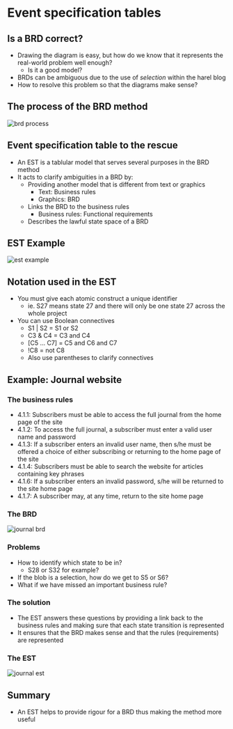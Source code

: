 # Event specification tables

## Is a BRD correct?

- Drawing the diagram is easy, but how do we know that it represents the real-world problem well enough?
	- Is it a good model?
- BRDs can be ambiguous due to the use of *selection* within the harel blog
- How to resolve this problem so that the diagrams make sense?

## The process of the BRD method

![brd process](http://snag.gy/lOOLJ.jpg)

## Event specification table to the rescue

- An EST is a tablular model that serves several purposes in the BRD method
- It acts to clarify ambiguities in a BRD by:
	- Providing another model that is different from text or graphics
		- Text: Business rules
		- Graphics: BRD
	- Links the BRD to the business rules
		- Business rules: Functional requirements
	- Describes the lawful state space of a BRD

## EST Example

![est example](http://snag.gy/RgqqD.jpg)

## Notation used in the EST

- You must give each atomic construct a unique identifier
	- ie. S27 means state 27 and there will only be one state 27 across the whole project
- You can use Boolean connectives
	- S1 | S2 = S1 or S2
	- C3 & C4 = C3 and C4
	- [C5 ... C7] = C5 and C6 and C7
	- !C8 = not C8
	- Also use parentheses to clarify connectives

## Example: Journal website

### The business rules

- 4.1.1: Subscribers must be able to access the full journal from the home page of the site
- 4.1.2: To access the full journal, a subscriber must enter a valid user name and password
- 4.1.3: If a subscriber enters an invalid user name, then s/he must be offered a choice of either subscribing or returning to the home page of the site
- 4.1.4: Subscribers must be able to search the website for articles containing key phrases
- 4.1.6: If a subscriber enters an invalid password, s/he will be returned to the site home page
- 4.1.7: A subscriber may, at any time, return to the site home page

### The BRD

![journal brd](http://snag.gy/UMBbi.jpg)

### Problems

- How to identify which state to be in? 
	- S28 or S32 for example?
- If the blob is a selection, how do we get to S5 or S6?
- What if we have missed an important business rule?

### The solution

- The EST answers these questions by providing a link back to the business rules and making sure that each state transition is represented
- It ensures that the BRD makes sense and that the rules (requirements) are represented

### The EST

![journal est](http://snag.gy/hY20V.jpg)

## Summary

- An EST helps to provide rigour for a BRD thus making the method more useful